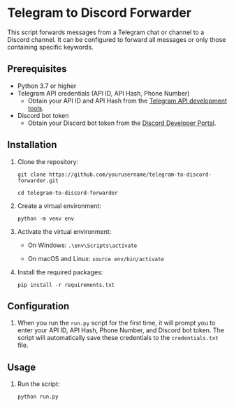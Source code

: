 # Telegram to Discord Forwarder

This script forwards messages from a Telegram chat or channel to a Discord channel. It can be configured to forward all messages or only those containing specific keywords.

## Prerequisites

- Python 3.7 or higher
- Telegram API credentials (API ID, API Hash, Phone Number)
  - Obtain your API ID and API Hash from the [Telegram API development tools](https://my.telegram.org/auth).
- Discord bot token
  - Obtain your Discord bot token from the [Discord Developer Portal](https://discord.com/developers/applications).

## Installation

1. Clone the repository:

   `git clone https://github.com/yourusername/telegram-to-discord-forwarder.git`

   `cd telegram-to-discord-forwarder`

2. Create a virtual environment:

   `python -m venv env`

3. Activate the virtual environment:

   - On Windows:
     `.\env\Scripts\activate`

   - On macOS and Linux:
     `source env/bin/activate`

4. Install the required packages:

   `pip install -r requirements.txt`

## Configuration

1. When you run the `run.py` script for the first time, it will prompt you to enter your API ID, API Hash, Phone Number, and Discord bot token. The script will automatically save these credentials to the `credentials.txt` file.

## Usage

1. Run the script:

   `python run.py`
